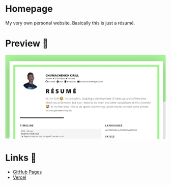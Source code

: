 # Homepage
My very own personal website. Basically this is just a résumé.

# Preview :newspaper:

![](./assets/images/ogimage.jpg)

# Links :link:


- [GitHub Pages](https://chumakk.github.io/homepage/)
- [Vercel](https://homepage-flame-ten.vercel.app)

